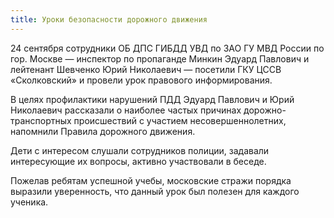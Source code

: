 ```yaml
---
title: Уроки безопасности дорожного движения
---
```

24 сентября сотрудники ОБ ДПС ГИБДД УВД по ЗАО ГУ МВД России по гор. Москве — инспектор по пропаганде Минкин Эдуард
Павлович и лейтенант Шевченко Юрий Николаевич — посетили ГКУ ЦССВ «Сколковский» и провели урок правового информирования.

<!--more-->
В целях профилактики нарушений ПДД Эдуард Павлович и Юрий Николаевич рассказали о наиболее частых причинах
дорожно-транспортных происшествий с участием несовершеннолетних, напомнили Правила дорожного движения.

Дети с интересом слушали сотрудников полиции, задавали интересующие их вопросы, активно участвовали в беседе.

Пожелав ребятам успешной учебы, московские стражи порядка выразили уверенность, что данный урок был полезен для каждого
ученика.
